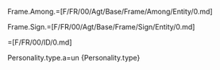 Frame.Among.=[F/FR/00/Agt/Base/Frame/Among/Entity/0.md]

Frame.Sign.=[F/FR/00/Agt/Base/Frame/Sign/Entity/0.md]

=[F/FR/00/ID/0.md]
 
Personality.type.a=un {Personality.type}
